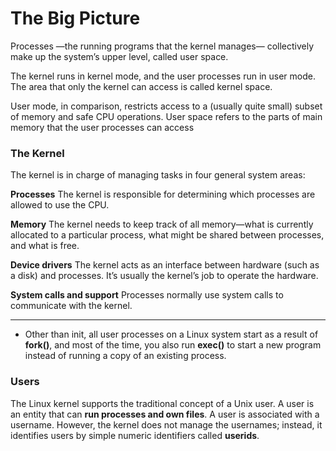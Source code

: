 # The Big Picture
Processes —the running programs that the kernel manages— collectively make up the system’s upper level, called user space.


The kernel runs in kernel mode, and the user processes run in user mode. The area that only the kernel can access is called kernel space.  


User mode, in comparison, restricts access to a (usually quite small) subset of memory and safe CPU operations. User space refers to the parts of main memory that the user processes can access


### The Kernel

The kernel is in charge of managing tasks in four general system areas:

**Processes** The kernel is responsible for determining which processes
are allowed to use the CPU.

**Memory** The kernel needs to keep track of all memory—what is currently allocated to a particular process, what might be shared between processes, and what is free.

**Device drivers** The kernel acts as an interface between hardware (such as a disk) and processes. It’s usually the kernel’s job to operate the hardware.

**System calls and support** Processes normally use system calls to communicate with the kernel.

-----

- Other than init, all user processes on a Linux system start as a result of **fork()**, and most of the time, you also run **exec()** to start a new program instead of running a copy of an existing process.

### Users
The Linux kernel supports the traditional concept of a Unix user. A user is an entity that can __run processes and own files__. A user is associated with a username. However, the kernel does not manage the usernames; instead, it identifies users by simple numeric identifiers called **userids**.

